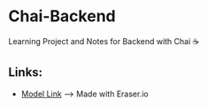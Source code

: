 # Chai-Backend
Learning Project and Notes for Backend with Chai ☕

## Links: 
- [Model Link](https://app.eraser.io/workspace/71R8aofZoj3QF4f1JKdK) --> Made with Eraser.io
